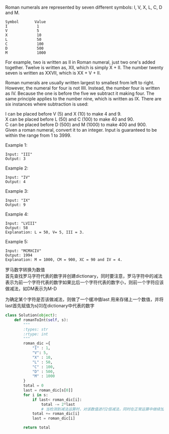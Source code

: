 Roman numerals are represented by seven different symbols: I, V, X, L, C, D and M.
```
Symbol       Value
I             1
V             5
X             10
L             50
C             100
D             500
M             1000
```
For example, two is written as II in Roman numeral, just two one's added together. Twelve is written as, XII, which is simply X + II. The number twenty seven is written as XXVII, which is XX + V + II.

Roman numerals are usually written largest to smallest from left to right. However, the numeral for four is not IIII. Instead, the number four is written as IV. Because the one is before the five we subtract it making four. The same principle applies to the number nine, which is written as IX. There are six instances where subtraction is used:

I can be placed before V (5) and X (10) to make 4 and 9.   
X can be placed before L (50) and C (100) to make 40 and 90.   
C can be placed before D (500) and M (1000) to make 400 and 900.  
Given a roman numeral, convert it to an integer. Input is guaranteed to be within the range from 1 to 3999.

Example 1:
```
Input: "III"  
Output: 3  
```
Example 2:
```
Input: "IV"  
Output: 4  
```
Example 3:
```
Input: "IX"  
Output: 9  
```
Example 4:
```
Input: "LVIII"  
Output: 58  
Explanation: L = 50, V= 5, III = 3.  
```
Example 5:
```
Input: "MCMXCIV"  
Output: 1994  
Explanation: M = 1000, CM = 900, XC = 90 and IV = 4. 
```
罗马数字转换为数值  
首先查找罗马字符代表的数字并创建dictionary，同时要注意，罗马字符中的减法表示为前一个字符代表的数字如果比后一个字符代表的数字小，则前一个字符应该做减法，如DM表示为M-D

为确定某个字符是否该做减法，则做了一个缓冲值last 用来存储上一个数值，并将last首先赋值为s[0]在dictionary中代表的数字

```python
class Solution(object):
    def romanToInt(self, s):
        """
        :types: str
        :rtype: int
        """
        roman_dic ={
            "I" : 1,
            "V": 5,
            "X" : 10,
            "L" : 50,
            "C" : 100,
            "D" : 500,
            "M" : 1000
        }
        total = 0
        last = roman_dic[s[0]]
        for i in s:
            if last< roman_dic[i]:
                total -= 2*last 
                # 当检测到减法运算时，对该数值进行2倍减法，同时在正常运算中继续加入该数值，则实际上只做了一次减法
            total += roman_dic[i]
            last = roman_dic[i]

        return total
```
